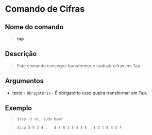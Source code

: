 # Comando de Cifras

## Nome do comando
> **tap**

## Descrição
> Este comando consegue transformar e traduzir cifras em Tap.

## Argumentos
- texto - `Obrigatório` - É obrigatório caso queira transformar em Tap.

## Exemplo
> `$tap -t oi, tudo bem?`

> `$tap 3-5 2-4 ,   4-5 5-1 1-4 3-5   1-2 1-5 3-3 ?`